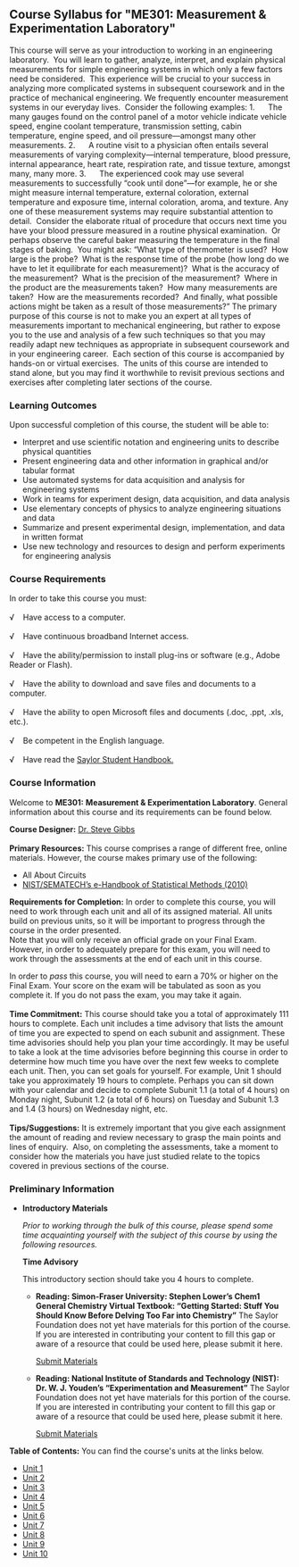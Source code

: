 Course Syllabus for "ME301: Measurement & Experimentation Laboratory"
---------------------------------------------------------------------

This course will serve as your introduction to working in an engineering
laboratory.  You will learn to gather, analyze, interpret, and explain
physical measurements for simple engineering systems in which only a few
factors need be considered.  This experience will be crucial to your
success in analyzing more complicated systems in subsequent coursework
and in the practice of mechanical engineering. We frequently encounter
measurement systems in our everyday lives.  Consider the following
examples: 1.      The many gauges found on the control panel of a motor
vehicle indicate vehicle speed, engine coolant temperature, transmission
setting, cabin temperature, engine speed, and oil pressure—amongst many
other measurements. 2.      A routine visit to a physician often entails
several measurements of varying complexity—internal temperature, blood
pressure, internal appearance, heart rate, respiration rate, and tissue
texture, amongst many, many more. 3.      The experienced cook may use
several measurements to successfully “cook until done”—for example, he
or she might measure internal temperature, external coloration, external
temperature and exposure time, internal coloration, aroma, and texture.
Any one of these measurement systems may require substantial attention
to detail.  Consider the elaborate ritual of procedure that occurs next
time you have your blood pressure measured in a routine physical
examination.  Or perhaps observe the careful baker measuring the
temperature in the final stages of baking.  You might ask: “What type of
thermometer is used?  How large is the probe?  What is the response time
of the probe (how long do we have to let it equilibrate for each
measurement)?  What is the accuracy of the measurement?  What is the
precision of the measurement?  Where in the product are the measurements
taken?  How many measurements are taken?  How are the measurements
recorded?  And finally, what possible actions might be taken as a result
of those measurements?” The primary purpose of this course is not to
make you an expert at all types of measurements important to mechanical
engineering, but rather to expose you to the use and analysis of a few
such techniques so that you may readily adapt new techniques as
appropriate in subsequent coursework and in your engineering career. 
Each section of this course is accompanied by hands-on or virtual
exercises.  The units of this course are intended to stand alone, but
you may find it worthwhile to revisit previous sections and exercises
after completing later sections of the course.

### Learning Outcomes

Upon successful completion of this course, the student will be able
to:  

-   Interpret and use scientific notation and engineering units to
    describe physical quantities
-   Present engineering data and other information in graphical and/or
    tabular format
-   Use automated systems for data acquisition and analysis for
    engineering systems
-   Work in teams for experiment design, data acquisition, and data
    analysis
-   Use elementary concepts of physics to analyze engineering situations
    and data
-   Summarize and present experimental design, implementation, and data
    in written format
-   Use new technology and resources to design and perform experiments
    for engineering analysis

### Course Requirements

In order to take this course you must:  
    
 √    Have access to a computer.  
    
 √    Have continuous broadband Internet access.  
    
 √    Have the ability/permission to install plug-ins or software (e.g.,
Adobe Reader or Flash).  
    
 √    Have the ability to download and save files and documents to a
computer.  
    
 √    Have the ability to open Microsoft files and documents (.doc,
.ppt, .xls, etc.).  
    
 √    Be competent in the English language.  
    
 √    Have read the [Saylor Student
Handbook.](http://www.saylor.org/site/wp-content/uploads/2012/05/Saylor-StudentHandbook.pdf)

### Course Information

Welcome to **ME301:** **Measurement & Experimentation Laboratory**.
General information about this course and its requirements can be found
below.  
  
 **Course Designer:** [Dr. Steve
Gibbs](http://www.saylor.org/faculty-a-g/#DrSteveGibbs)  
    
 **Primary Resources:** This course comprises a range of different free,
online materials. However, the course makes primary use of the
following:  

-   All About Circuits
-   [NIST/SEMATECH’s e-Handbook of Statistical Methods
    (2010)](http://www.saylor.org/site/wp-content/uploads/2011/07/ME301-1.1.pdf)

**Requirements for Completion:** In order to complete this course, you
will need to work through each unit and all of its assigned material.
All units build on previous units, so it will be important to progress
through the course in the order presented.  
 Note that you will only receive an official grade on your Final Exam.
However, in order to adequately prepare for this exam, you will need to
work through the assessments at the end of each unit in this course.   
  
 In order to *pass* this course, you will need to earn a 70% or higher
on the Final Exam. Your score on the exam will be tabulated as soon as
you complete it. If you do not pass the exam, you may take it again.   
    
 **Time Commitment:** This course should take you a total of
approximately 111 hours to complete. Each unit includes a time advisory
that lists the amount of time you are expected to spend on each subunit
and assignment. These time advisories should help you plan your time
accordingly. It may be useful to take a look at the time advisories
before beginning this course in order to determine how much time you
have over the next few weeks to complete each unit. Then, you can set
goals for yourself. For example, Unit 1 should take you approximately 19
hours to complete. Perhaps you can sit down with your calendar and
decide to complete Subunit 1.1 (a total of 4 hours) on Monday night,
Subunit 1.2 (a total of 6 hours) on Tuesday and Subunit 1.3 and 1.4 (3
hours) on Wednesday night, etc.  
    
 **Tips/Suggestions:** It is extremely important that you give each
assignment the amount of reading and review necessary to grasp the main
points and lines of enquiry.  Also, on completing the assessments, take
a moment to consider how the materials you have just studied relate to
the topics covered in previous sections of the course.

### Preliminary Information

-   **Introductory Materials**

    *Prior to working through the bulk of this course, please spend some
    time acquainting yourself with the subject of this course by using
    the following resources.*

    **Time Advisory**  

    This introductory section should take you 4 hours to complete.

    -   **Reading: Simon-Fraser University: Stephen Lower’s Chem1
        General Chemistry Virtual Textbook: “Getting Started: Stuff You
        Should Know Before Delving Too Far into Chemistry”**
        The Saylor Foundation does not yet have materials for this
        portion of the course. If you are interested in contributing
        your content to fill this gap or aware of a resource that could
        be used here, please submit it here.

        [Submit Materials](/contribute/)

    -   **Reading: National Institute of Standards and Technology
        (NIST): Dr. W. J. Youden’s “Experimentation and Measurement”**
        The Saylor Foundation does not yet have materials for this
        portion of the course. If you are interested in contributing
        your content to fill this gap or aware of a resource that could
        be used here, please submit it here.

        [Submit Materials](/contribute/)

**Table of Contents:** You can find the course's units at the links below.

- [Unit 1](https://legacy.saylor.org/me301/Unit01/)
- [Unit 2](https://legacy.saylor.org/me301/Unit02/)
- [Unit 3](https://legacy.saylor.org/me301/Unit03/)
- [Unit 4](https://legacy.saylor.org/me301/Unit04/)
- [Unit 5](https://legacy.saylor.org/me301/Unit05/)
- [Unit 6](https://legacy.saylor.org/me301/Unit06/)
- [Unit 7](https://legacy.saylor.org/me301/Unit07/)
- [Unit 8](https://legacy.saylor.org/me301/Unit08/)
- [Unit 9](https://legacy.saylor.org/me301/Unit09/)
- [Unit 10](https://legacy.saylor.org/me301/Unit10/)
